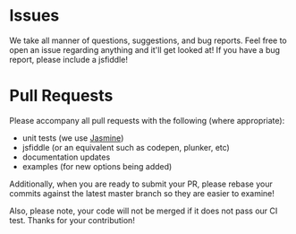 Issues
======

We take all manner of questions, suggestions, and bug reports. Feel free to open an issue regarding anything and it'll get looked at! If you have a bug report, please include a jsfiddle!

Pull Requests
=============

Please accompany all pull requests with the following (where appropriate):

* unit tests (we use [Jasmine](http://jasmine.github.io/))
* jsfiddle (or an equivalent such as codepen, plunker, etc)
* documentation updates
* examples (for new options being added)

Additionally, when you are ready to submit your PR, please rebase your commits against the latest master branch so they are easier to examine!

Also, please note, your code will not be merged if it does not pass our CI test. Thanks for your contribution!
